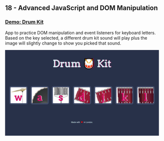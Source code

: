 ## 18 - Advanced JavaScript and DOM Manipulation

### [Demo: Drum Kit](https://drumkit.gdbecker.repl.co/)

App to practice DOM manipulation and event listeners for keyboard letters. Based on the key selected, a different drum kit sound will play plus the image will slightly change to show you picked that sound.

!["Page"](./Page.png)
